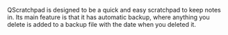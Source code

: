 QScratchpad is designed to be a quick and easy scratchpad to keep notes in. Its main feature is that it has automatic backup, where anything you delete is added to a backup file with the date when you deleted it.


